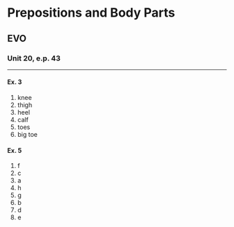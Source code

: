 # Prepositions and Body Parts
## EVO
### Unit 20, e.p. 43
---
#### Ex. 3
1. knee
2. thigh
3. heel
4. calf
5. toes
6. big toe

#### Ex. 5
1. f
2. c
3. a
4. h
5. g
6. b
7. d
8. e

